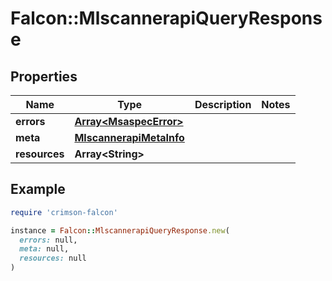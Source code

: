 # Falcon::MlscannerapiQueryResponse

## Properties

| Name | Type | Description | Notes |
| ---- | ---- | ----------- | ----- |
| **errors** | [**Array&lt;MsaspecError&gt;**](MsaspecError.md) |  |  |
| **meta** | [**MlscannerapiMetaInfo**](MlscannerapiMetaInfo.md) |  |  |
| **resources** | **Array&lt;String&gt;** |  |  |

## Example

```ruby
require 'crimson-falcon'

instance = Falcon::MlscannerapiQueryResponse.new(
  errors: null,
  meta: null,
  resources: null
)
```


